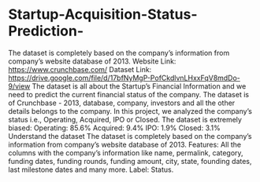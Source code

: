 # Startup-Acquisition-Status-Prediction-
The dataset is completely based on the company’s information from company’s website database of 2013.
Website Link: https://www.crunchbase.com/
Dataset Link: https://drive.google.com/file/d/17bfNyMgP-PofCkdlvnLHxxFqV8mdDo-9/view
The dataset is all about the Startup’s Financial Information and we need to predict the current financial status of the company.
The dataset is of Crunchbase - 2013, database, company, investors and all the other details belongs to the company.
In this project, we analyzed the company’s status i.e., Operating, Acquired, IPO or Closed.
The dataset is extremely biased:
Operating: 85.6%
Acquired: 9.4%
IPO: 1.9%
Closed: 3.1%
Understand the dataset
The dataset is completely based on the company’s information from company’s website database of 2013.
Features: All the columns with the company’s information like name, permalink, category, funding dates, funding rounds, funding amount, city, state, founding dates, last milestone dates and many more.
Label: Status.
